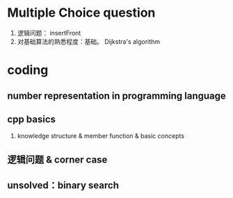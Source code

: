 # Multiple Choice question
1. 逻辑问题： insertFront
2. 对基础算法的熟悉程度：基础。 Dijkstra's algorithm 

# coding
## number representation in programming language

## cpp basics
1. knowledge structure & member function & basic concepts

## 逻辑问题 & corner case 

## unsolved：binary search 


